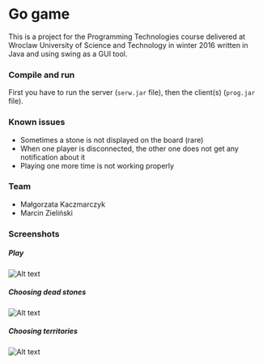 # Go game
This is a project for the Programming Technologies course delivered at Wroclaw University of Science and Technology in winter 2016 written in Java and using swing as a GUI tool. 

### Compile and run
First you have to run the server (`serw.jar` file), then the client(s) (`prog.jar` file). 

### Known issues
* Sometimes a stone is not displayed on the board (rare)
* When one player is disconnected, the other one does not get any notification about it
* Playing one more time is not working properly 


### Team
* Małgorzata Kaczmarczyk
* Marcin Zieliński

### Screenshots

##### Play
![Alt text](https://github.com/makacz/go-game/blob/GOTOWE/screenshots/play.png?raw=true)

##### Choosing dead stones
![Alt text](https://github.com/makacz/go-game/blob/GOTOWE/screenshots/dead.png?raw=true)

##### Choosing territories
![Alt text](https://github.com/makacz/go-game/blob/GOTOWE/screenshots/territory.png?raw=true)


